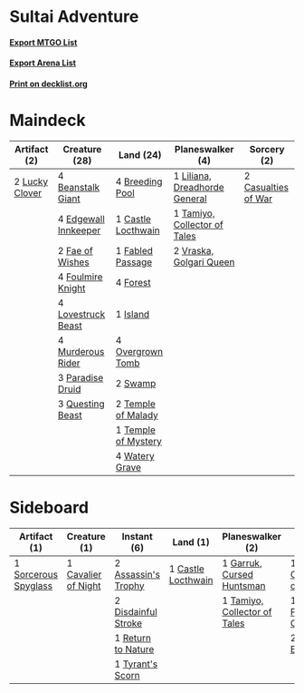 # Sultai Adventure

#### [Export MTGO List](../collection/Sultai%20Adventure/Sultai%20Adventure.txt)
#### [Export Arena List](../collection/Sultai%20Adventure/Sultai%20Adventure_arena.txt)
#### [Print on decklist.org](http://decklist.org/?deckmain=4%09Beanstalk%20Giant%0A4%09Breeding%20Pool%0A1%09Castle%20Locthwain%0A2%09Casualties%20of%20War%0A4%09Edgewall%20Innkeeper%0A1%09Fabled%20Passage%0A2%09Fae%20of%20Wishes%0A4%09Forest%0A4%09Foulmire%20Knight%0A1%09Island%0A1%09Liliana,%20Dreadhorde%20General%0A4%09Lovestruck%20Beast%0A2%09Lucky%20Clover%0A4%09Murderous%20Rider%0A4%09Overgrown%20Tomb%0A3%09Paradise%20Druid%0A3%09Questing%20Beast%0A2%09Swamp%0A1%09Tamiyo,%20Collector%20of%20Tales%0A2%09Temple%20of%20Malady%0A1%09Temple%20of%20Mystery%0A2%09Vraska,%20Golgari%20Queen%0A4%09Watery%20Grave&deckside=2%09Assassin's%20Trophy%0A1%09Castle%20Locthwain%0A1%09Casualties%20of%20War%0A1%09Cavalier%20of%20Night%0A2%09Disdainful%20Stroke%0A1%09Garruk,%20Cursed%20Huntsman%0A1%09Planewide%20Celebration%0A1%09Return%20to%20Nature%0A1%09Sorcerous%20Spyglass%0A1%09Tamiyo,%20Collector%20of%20Tales%0A2%09Thought%20Erasure%0A1%09Tyrant's%20Scorn)
# Maindeck

|                                      Artifact (2)                                       |                                         Creature (28)                                         |                                          Land (24)                                           |                                            Planeswalker (4)                                            |                                         Sorcery (2)                                          |
|-----------------------------------------------------------------------------------------|-----------------------------------------------------------------------------------------------|----------------------------------------------------------------------------------------------|--------------------------------------------------------------------------------------------------------|----------------------------------------------------------------------------------------------|
|2 [Lucky Clover](http://gatherer.wizards.com/Pages/Card/Details.aspx?multiverseid=473188)|4 [Beanstalk Giant](http://gatherer.wizards.com/Pages/Card/Details.aspx?multiverseid=473111)   |4 [Breeding Pool](http://gatherer.wizards.com/Pages/Card/Details.aspx?multiverseid=97088)     |1 [Liliana, Dreadhorde General](http://gatherer.wizards.com/Pages/Card/Details.aspx?multiverseid=461024)|2 [Casualties of War](http://gatherer.wizards.com/Pages/Card/Details.aspx?multiverseid=461114)|
|                                                                                         |4 [Edgewall Innkeeper](http://gatherer.wizards.com/Pages/Card/Details.aspx?multiverseid=473113)|1 [Castle Locthwain](http://gatherer.wizards.com/Pages/Card/Details.aspx?multiverseid=473203) |1 [Tamiyo, Collector of Tales](http://gatherer.wizards.com/Pages/Card/Details.aspx?multiverseid=461147) |                                                                                              |
|                                                                                         |2 [Fae of Wishes](http://gatherer.wizards.com/Pages/Card/Details.aspx?multiverseid=473006)     |1 [Fabled Passage](http://gatherer.wizards.com/Pages/Card/Details.aspx?multiverseid=473206)   |2 [Vraska, Golgari Queen](http://gatherer.wizards.com/Pages/Card/Details.aspx?multiverseid=452963)      |                                                                                              |
|                                                                                         |4 [Foulmire Knight](http://gatherer.wizards.com/Pages/Card/Details.aspx?multiverseid=473052)   |4 [Forest](http://gatherer.wizards.com/Pages/Card/Details.aspx?multiverseid=439860)           |                                                                                                        |                                                                                              |
|                                                                                         |4 [Lovestruck Beast](http://gatherer.wizards.com/Pages/Card/Details.aspx?multiverseid=473127)  |1 [Island](http://gatherer.wizards.com/Pages/Card/Details.aspx?multiverseid=439857)           |                                                                                                        |                                                                                              |
|                                                                                         |4 [Murderous Rider](http://gatherer.wizards.com/Pages/Card/Details.aspx?multiverseid=473059)   |4 [Overgrown Tomb](http://gatherer.wizards.com/Pages/Card/Details.aspx?multiverseid=405103)   |                                                                                                        |                                                                                              |
|                                                                                         |3 [Paradise Druid](http://gatherer.wizards.com/Pages/Card/Details.aspx?multiverseid=461098)    |2 [Swamp](http://gatherer.wizards.com/Pages/Card/Details.aspx?multiverseid=439858)            |                                                                                                        |                                                                                              |
|                                                                                         |3 [Questing Beast](http://gatherer.wizards.com/Pages/Card/Details.aspx?multiverseid=473133)    |2 [Temple of Malady](http://gatherer.wizards.com/Pages/Card/Details.aspx?multiverseid=380515) |                                                                                                        |                                                                                              |
|                                                                                         |                                                                                               |1 [Temple of Mystery](http://gatherer.wizards.com/Pages/Card/Details.aspx?multiverseid=373571)|                                                                                                        |                                                                                              |
|                                                                                         |                                                                                               |4 [Watery Grave](http://gatherer.wizards.com/Pages/Card/Details.aspx?multiverseid=405114)     |                                                                                                        |                                                                                              |


# Sideboard

|                                         Artifact (1)                                          |                                         Creature (1)                                         |                                         Instant (6)                                          |                                          Land (1)                                           |                                           Planeswalker (2)                                            |                                           Sorcery (4)                                            |
|-----------------------------------------------------------------------------------------------|----------------------------------------------------------------------------------------------|----------------------------------------------------------------------------------------------|---------------------------------------------------------------------------------------------|-------------------------------------------------------------------------------------------------------|--------------------------------------------------------------------------------------------------|
|1 [Sorcerous Spyglass](http://gatherer.wizards.com/Pages/Card/Details.aspx?multiverseid=435407)|1 [Cavalier of Night](http://gatherer.wizards.com/Pages/Card/Details.aspx?multiverseid=466848)|2 [Assassin's Trophy](http://gatherer.wizards.com/Pages/Card/Details.aspx?multiverseid=452902)|1 [Castle Locthwain](http://gatherer.wizards.com/Pages/Card/Details.aspx?multiverseid=473203)|1 [Garruk, Cursed Huntsman](http://gatherer.wizards.com/Pages/Card/Details.aspx?multiverseid=473153)   |1 [Casualties of War](http://gatherer.wizards.com/Pages/Card/Details.aspx?multiverseid=461114)    |
|                                                                                               |                                                                                              |2 [Disdainful Stroke](http://gatherer.wizards.com/Pages/Card/Details.aspx?multiverseid=420705)|                                                                                             |1 [Tamiyo, Collector of Tales](http://gatherer.wizards.com/Pages/Card/Details.aspx?multiverseid=461147)|1 [Planewide Celebration](http://gatherer.wizards.com/Pages/Card/Details.aspx?multiverseid=461099)|
|                                                                                               |                                                                                              |1 [Return to Nature](http://gatherer.wizards.com/Pages/Card/Details.aspx?multiverseid=461102) |                                                                                             |                                                                                                       |2 [Thought Erasure](http://gatherer.wizards.com/Pages/Card/Details.aspx?multiverseid=452956)      |
|                                                                                               |                                                                                              |1 [Tyrant's Scorn](http://gatherer.wizards.com/Pages/Card/Details.aspx?multiverseid=461152)   |                                                                                             |                                                                                                       |                                                                                                  |

